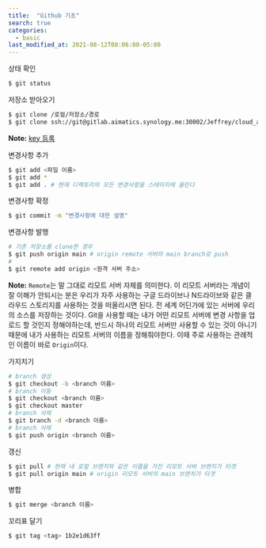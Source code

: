 ```yaml
---
title:  "Github 기초"
search: true
categories: 
  - basic
last_modified_at: 2021-08-12T08:06:00-05:00
---
```


상태 확인

```bash
$ git status
```

저장소 받아오기

```bash
$ git clone /로컬/저장소/경로
$ git clone ssh://git@gitlab.aimatics.synology.me:30002/Jeffrey/cloud_ai.git
```

**Note:** [key 등록](http://gitlab.aimatics.synology.me/-/profile/keys)

변경사항 추가

```bash
$ git add <파일 이름>
$ git add *
$ git add . # 현재 디렉토리의 모든 변경사항을 스테이지에 올린다
```

변경사항 확정

```bash
$ git commit -m "변경사항에 대한 설명"
```

변경사항 발행

```bash
# 기존 저장소를 clone한 경우 
$ git push origin main # origin remote 서버의 main branch로 push
# 
$ git remote add origin <원격 서버 주소>
```
**Note:** `Remote`는 말 그대로 리모트 서버 자체를 의미한다. 이 리모트 서버라는 개념이 잘 이해가 안되시는 분은 우리가 자주 사용하는 구글 드라이브나 N드라이브와 같은 클라우드 스토리지를 사용하는 것을 떠올리시면 된다. 전 세계 어딘가에 있는 서버에 우리의 소스를 저장하는 것이다.
Git을 사용할 때는 내가 어떤 리모트 서버에 변경 사항을 업로드 할 것인지 정해야하는데, 반드시 하나의 리모트 서버만 사용할 수 있는 것이 아니기 때문에 내가 사용하는 리모트 서버의 이름을 정해줘야한다. 이때 주로 사용하는 관례적인 이름이 바로 `Origin`이다.

가지치기

```bash
# branch 생성
$ git checkout -b <branch 이름>
# branch 이동
$ git checkout <branch 이름>
$ git checkout master
# branch 삭제
$ git branch -d <branch 이름>
# branch 삭제
$ git push origin <branch 이름>
```

갱신

```bash
$ git pull # 현재 내 로컬 브랜치와 같은 이름을 가진 리모트 서버 브랜치가 타겟
$ git pull origin main # origin 리모트 서버의 main 브랜치가 타겟
```

병합

```bash
$ git merge <branch 이름>
```

꼬리표 달기

```bash
$ git tag <tag> 1b2e1d63ff
```
